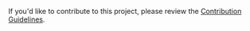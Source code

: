 If you'd like to contribute to this project, please review the [Contribution Guidelines](https://github.com/powershell/SharePointDsc/wiki/Contributing%20to%20SharePointDsc).
